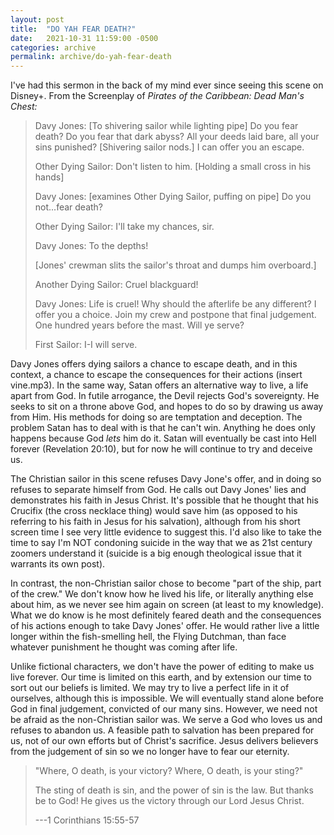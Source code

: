 ```yaml
---
layout: post
title:  "DO YAH FEAR DEATH?"
date:   2021-10-31 11:59:00 -0500
categories: archive
permalink: archive/do-yah-fear-death
---
```


I've had this sermon in the back of my mind ever since seeing this scene on Disney+.
From the Screenplay of *Pirates of the Caribbean: Dead Man's Chest:*

> Davy Jones: [To shivering sailor while lighting pipe] Do you fear death? Do you fear that dark abyss? All your deeds laid bare, all your sins punished? [Shivering sailor nods.] I can offer you an escape.
>
> Other Dying Sailor: Don't listen to him. [Holding a small cross in his hands]
>
> Davy Jones: [examines Other Dying Sailor, puffing on pipe] Do you not...fear death?
>
> Other Dying Sailor: I'll take my chances, sir.
>
> Davy Jones: To the depths!
>
> [Jones' crewman slits the sailor's throat and dumps him overboard.]
>
> Another Dying Sailor: Cruel blackguard!
>
> Davy Jones: Life is cruel! Why should the afterlife be any different? I offer you a choice. Join my crew and postpone that final judgement. One hundred years before the mast. Will ye serve?
>
> First Sailor: I-I will serve.

Davy Jones offers dying sailors a chance to escape death, and in this context, a chance to escape the consequences for their actions (insert vine.mp3).
In the same way, Satan offers an alternative way to live, a life apart from God.
In futile arrogance, the Devil rejects God's sovereignty.
He seeks to sit on a throne above God, and hopes to do so by drawing us away from Him.
His methods for doing so are temptation and deception.
The problem Satan has to deal with is that he can't win.
Anything he does only happens because God *lets* him do it.
Satan will eventually be cast into Hell forever (Revelation 20:10), but for now he will continue to try and deceive us.

The Christian sailor in this scene refuses Davy Jone's offer, and in doing so refuses to separate himself from God.
He calls out Davy Jones' lies and demonstrates his faith in Jesus Christ.
It's possible that he thought that his Crucifix (the cross necklace thing) would save him (as opposed to his referring to his faith in Jesus for his salvation), although from his short screen time I see very little evidence to suggest this.
I'd also like to take the time to say I'm NOT condoning suicide in the way that we as 21st century zoomers understand it (suicide is a big enough theological issue that it warrants its own post).

In contrast, the non-Christian sailor chose to become "part of the ship, part of the crew."
We don't know how he lived his life, or literally anything else about him, as we never see him again on screen (at least to my knowledge).
What we do know is he most definitely feared death and the consequences of his actions enough to take Davy Jones' offer.
He would rather live a little longer within the fish-smelling hell, the Flying Dutchman, than face whatever punishment he thought was coming after life.

Unlike fictional characters, we don't have the power of editing to make us live forever.
Our time is limited on this earth, and by extension our time to sort out our beliefs is limited.
We may try to live a perfect life in it of ourselves, although this is impossible.
We will eventually stand alone before God in final judgement, convicted of our many sins.
However, we need not be afraid as the non-Christian sailor was.
We serve a God who loves us and refuses to abandon us.
A feasible path to salvation has been prepared for us, not of our own efforts but of Christ's sacrifice.
Jesus delivers believers from the judgement of sin so we no longer have to fear our eternity.

> "Where, O death, is your victory? Where, O death, is your sting?"
>
> The sting of death is sin, and the power of sin is the law. But thanks be to God! He gives us the victory through our Lord Jesus Christ.
>
> ---1 Corinthians 15:55-57
